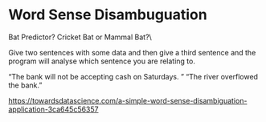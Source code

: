 # Word Sense Disambuguation

Bat Predictor? Cricket Bat or Mammal Bat?\

Give two sentences with some data and then give a third sentence and the program will analyse which sentence you are relating to.

“The bank will not be accepting cash on Saturdays. ”
“The river overflowed the bank.”

https://towardsdatascience.com/a-simple-word-sense-disambiguation-application-3ca645c56357

